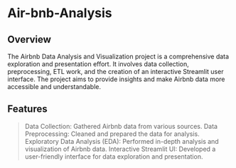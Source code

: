 # Air-bnb-Analysis

## Overview
The Airbnb Data Analysis and Visualization project is a comprehensive data exploration and presentation effort. It involves data collection, preprocessing, ETL work, and the creation of an interactive Streamlit user interface. The project aims to provide insights and make Airbnb data more accessible and understandable.

## Features
> Data Collection: Gathered Airbnb data from various sources.
> Data Preprocessing: Cleaned and prepared the data for analysis.
> Exploratory Data Analysis (EDA): Performed in-depth analysis and visualization of Airbnb data.
> Interactive Streamlit UI: Developed a user-friendly interface for data exploration and presentation.
